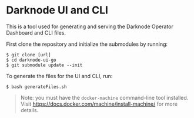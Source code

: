 # Darknode UI and CLI

This is a tool used for generating and serving the Darknode Operator Dashboard and CLI files.

First clone the repository and initialize the submodules by running:

    $ git clone [url]
    $ cd darknode-ui-go
    $ git submodule update --init

To generate the files for the UI and CLI, run:

    $ bash generateFiles.sh

> Note: you must have the `docker-machine` command-line tool installed. Visit https://docs.docker.com/machine/install-machine/ for more details.